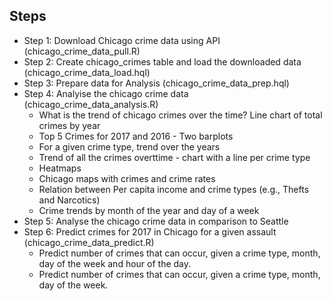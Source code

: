 Steps
-----
- Step 1: Download Chicago crime data using API (chicago_crime_data_pull.R)
- Step 2: Create chicago_crimes table and load the downloaded data (chicago_crime_data_load.hql)
- Step 3: Prepare data for Analysis (chicago_crime_data_prep.hql)
- Step 4: Analyise the chicago crime data (chicago_crime_data_analysis.R)
    - What is the trend of chicago crimes over the time? Line chart of total crimes by year
    - Top 5 Crimes for 2017 and 2016 - Two barplots
    - For a given crime type, trend over the years
    - Trend of all the crimes overttime - chart with a line per crime type
    - Heatmaps
    - Chicago maps with crimes and crime rates
    - Relation between Per capita income and crime types (e.g., Thefts and Narcotics)
    - Crime trends by month of the year and day of a week
- Step 5: Analyse the chicago crime data in comparison to Seattle
- Step 6: Predict crimes for 2017 in Chicago for a given assault (chicago_crime_data_predict.R)
    - Predict number of crimes that can occur, given a crime type, month, day of the week and
      hour of the day.
    - Predict number of crimes that can occur, given a crime type, month, day of the week.
